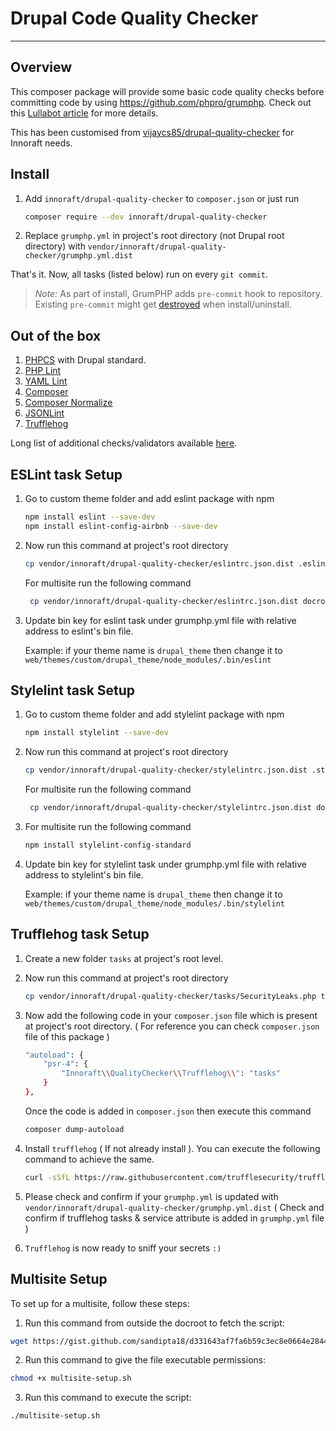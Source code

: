# Drupal Code Quality Checker
---

## Overview

This composer package will provide some basic code quality checks before committing code by using https://github.com/phpro/grumphp. Check out this [Lullabot article](https://www.lullabot.com/articles/how-enforce-drupal-coding-standards-git) for more details.

This has been customised from [vijaycs85/drupal-quality-checker](https://packagist.org/packages/vijaycs85/drupal-quality-checker) for Innoraft needs.


## Install

1. Add `innoraft/drupal-quality-checker` to `composer.json` or just run

    ```bash
    composer require --dev innoraft/drupal-quality-checker
    ```
2. Replace `grumphp.yml` in project's root directory (not Drupal root directory)
with `vendor/innoraft/drupal-quality-checker/grumphp.yml.dist`

That's it. Now, all tasks (listed below) run on every `git commit`.

>*Note:* As part of install, GrumPHP adds `pre-commit` hook to repository. Existing `pre-commit` might get [destroyed](https://github.com/phpro/grumphp/issues/416) when install/uninstall.

## Out of the box

1. [PHPCS](https://github.com/squizlabs/PHP_CodeSniffer) with Drupal standard.
2. [PHP Lint](http://www.icosaedro.it/phplint/)
3. [YAML Lint](http://www.yamllint.com/)
4. [Composer](https://github.com/composer/composer)
5. [Composer Normalize](https://github.com/ergebnis/composer-normalize)
6. [JSONLint](https://jsonlint.com/)
7. [Trufflehog](https://trufflesecurity.com/trufflehog/)

Long list of additional checks/validators available [here](https://github.com/phpro/grumphp/blob/master/doc/tasks.md#tasks-1).

## ESLint task Setup

1. Go to custom theme folder and add eslint package with npm
    ```bash
    npm install eslint --save-dev
    npm install eslint-config-airbnb --save-dev
    ```

2. Now run this command at project's root directory
    ```bash
    cp vendor/innoraft/drupal-quality-checker/eslintrc.json.dist .eslintrc.json
    ```
    For multisite run the following command
   ```bash
    cp vendor/innoraft/drupal-quality-checker/eslintrc.json.dist docroot/sites/<sitename>/themes/custom/<themename>/.eslintrc.json
    ```
4. Update bin key for eslint task under grumphp.yml file with relative address to eslint's bin file.

    Example: if your theme name is `drupal_theme` then change it to `web/themes/custom/drupal_theme/node_modules/.bin/eslint`

## Stylelint task Setup

1. Go to custom theme folder and add stylelint package with npm
    ```bash
    npm install stylelint --save-dev
    ```

2. Now run this command at project's root directory
    ```bash
    cp vendor/innoraft/drupal-quality-checker/stylelintrc.json.dist .stylelintrc.json
    ```
    For multisite run the following command
   ```bash
    cp vendor/innoraft/drupal-quality-checker/stylelintrc.json.dist docroot/sites/<sitename>/themes/custom/<themename>/.stylelintrc.json
    ```
3. For multisite run the following command
    ```bash
    npm install stylelint-config-standard
    ```
4. Update bin key for stylelint task under grumphp.yml file with relative address to stylelint's bin file.

    Example: if your theme name is `drupal_theme` then change it to `web/themes/custom/drupal_theme/node_modules/.bin/stylelint`

## Trufflehog task Setup

1. Create a new folder `tasks` at project's root level.

2. Now run this command at project's root directory
    ```bash
    cp vendor/innoraft/drupal-quality-checker/tasks/SecurityLeaks.php tasks
    ```

3. Now add the following code in your `composer.json` file which is present at project's root directory. ( For reference you can check `composer.json` file of this package )
    ```bash
    "autoload": {
        "psr-4": {
            "Innoraft\\QualityChecker\\Trufflehog\\": "tasks"
        }
    },
    ```
    Once the code is added in `composer.json` then execute this command
    ```bash
    composer dump-autoload
    ```
4. Install `trufflehog` ( If not already install ). You can execute the following command to achieve the same.
    ```bash
    curl -sSfL https://raw.githubusercontent.com/trufflesecurity/trufflehog/main/scripts/install.sh | sh -s -- -b $HOME/.local/bin
    ```

5. Please check and confirm if your `grumphp.yml` is updated with `vendor/innoraft/drupal-quality-checker/grumphp.yml.dist` ( Check and confirm if trufflehog tasks & service attribute is added in `grumphp.yml` file )

6. `Trufflehog` is now ready to sniff your secrets `:)`

## Multisite Setup
To set up for a multisite, follow these steps:

1. Run this command from outside the docroot to fetch the script: 
``` bash 
wget https://gist.github.com/sandipta18/d331643af7fa6b59c3ec8e0664e2844b/raw/multisite-setup.sh
```
2. Run this command to give the file executable permissions:
``` bash
chmod +x multisite-setup.sh
```
3. Run this command to execute the script:
``` bash 
./multisite-setup.sh
```
